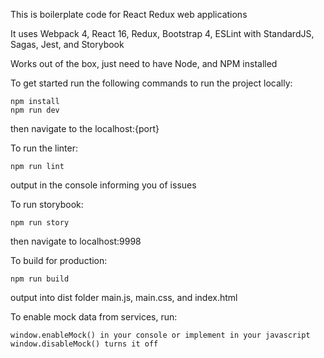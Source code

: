 This is boilerplate code for React Redux web applications

It uses Webpack 4, React 16, Redux, Bootstrap 4, ESLint with StandardJS, Sagas, Jest, and Storybook

Works out of the box, just need to have Node, and NPM installed

To get started run the following commands to run the project locally:
```
npm install
npm run dev
```
then navigate to the localhost:{port}

To run the linter:
```
npm run lint
```
output in the console informing you of issues

To run storybook:
```
npm run story
```
then navigate to localhost:9998

To build for production:
```
npm run build
```
output into dist folder main.js, main.css, and index.html

To enable mock data from services, run:
```
window.enableMock() in your console or implement in your javascript
window.disableMock() turns it off
```